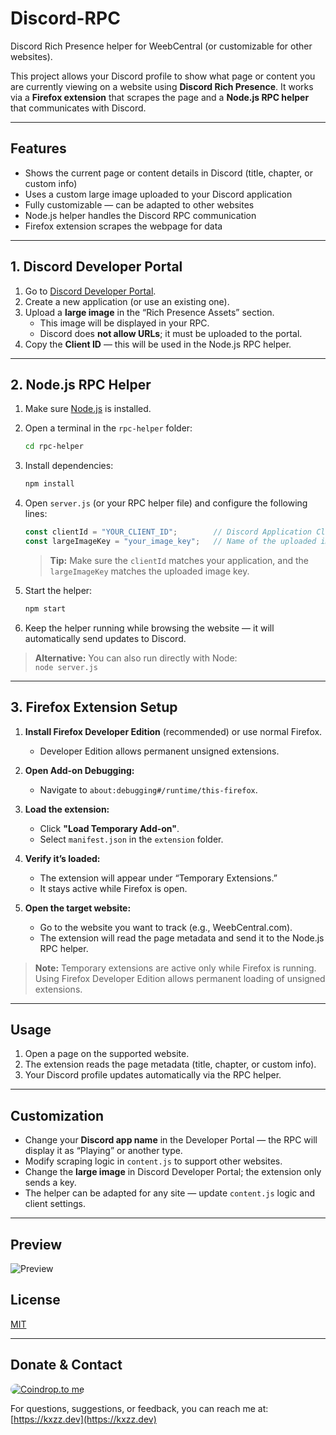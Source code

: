 # Discord-RPC

Discord Rich Presence helper for WeebCentral (or customizable for other websites).

This project allows your Discord profile to show what page or content you are currently viewing on a website using **Discord Rich Presence**. It works via a **Firefox extension** that scrapes the page and a **Node.js RPC helper** that communicates with Discord.

---

## Features

- Shows the current page or content details in Discord (title, chapter, or custom info)
- Uses a custom large image uploaded to your Discord application
- Fully customizable — can be adapted to other websites
- Node.js helper handles the Discord RPC communication
- Firefox extension scrapes the webpage for data

---

## 1. Discord Developer Portal

1. Go to [Discord Developer Portal](https://discord.com/developers/applications).  
2. Create a new application (or use an existing one).  
3. Upload a **large image** in the “Rich Presence Assets” section.  
   - This image will be displayed in your RPC.  
   - Discord does **not allow URLs**; it must be uploaded to the portal.  
4. Copy the **Client ID** — this will be used in the Node.js RPC helper.

---

## 2. Node.js RPC Helper

1. Make sure [Node.js](https://nodejs.org/) is installed.

2. Open a terminal in the `rpc-helper` folder:

    ```bash
    cd rpc-helper
    ```

3. Install dependencies:

    ```bash
    npm install
    ```

4. Open `server.js` (or your RPC helper file) and configure the following lines:

    ```js
    const clientId = "YOUR_CLIENT_ID";        // Discord Application Client ID
    const largeImageKey = "your_image_key";   // Name of the uploaded image in Discord Developer Portal
    ```

    > **Tip:** Make sure the `clientId` matches your application, and the `largeImageKey` matches the uploaded image key.

5. Start the helper:

    ```bash
    npm start
    ```

6. Keep the helper running while browsing the website — it will automatically send updates to Discord.

> **Alternative:** You can also run directly with Node:  
> `node server.js`

---

## 3. Firefox Extension Setup

1. **Install Firefox Developer Edition** (recommended) or use normal Firefox.  
   - Developer Edition allows permanent unsigned extensions.

2. **Open Add-on Debugging:**  
   - Navigate to `about:debugging#/runtime/this-firefox`.

3. **Load the extension:**  
   - Click **"Load Temporary Add-on"**.  
   - Select `manifest.json` in the `extension` folder.

4. **Verify it’s loaded:**  
   - The extension will appear under “Temporary Extensions.”  
   - It stays active while Firefox is open.

5. **Open the target website:**  
   - Go to the website you want to track (e.g., WeebCentral.com).  
   - The extension will read the page metadata and send it to the Node.js RPC helper.

> **Note:** Temporary extensions are active only while Firefox is running.  
> Using Firefox Developer Edition allows permanent loading of unsigned extensions.

---

## Usage

1. Open a page on the supported website.  
2. The extension reads the page metadata (title, chapter, or custom info).  
3. Your Discord profile updates automatically via the RPC helper.

---

## Customization

- Change your **Discord app name** in the Developer Portal — the RPC will display it as “Playing” or another type.  
- Modify scraping logic in `content.js` to support other websites.  
- Change the **large image** in Discord Developer Portal; the extension only sends a key.  
- The helper can be adapted for any site — update `content.js` logic and client settings.

---

## Preview

![Preview](https://imgur.com/SgsvnLq.png)

## License

[MIT](LICENSE)

---

## Donate & Contact

<a href="https://coindrop.to/kazz" target="_blank"><img src="https://coindrop.to/embed-button.png" style="border-radius: 10px;" alt="Coindrop.to me" style="height: 57px !important;width: 229px !important;" ></a>

For questions, suggestions, or feedback, you can reach me at: [https://kxzz.dev](https://kxzz.dev)
